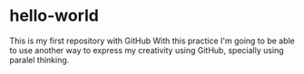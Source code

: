 # hello-world
This is my first repository with GitHub
With this practice I'm going to be able to use another way to express my creativity using GitHub, specially using paralel thinking.
